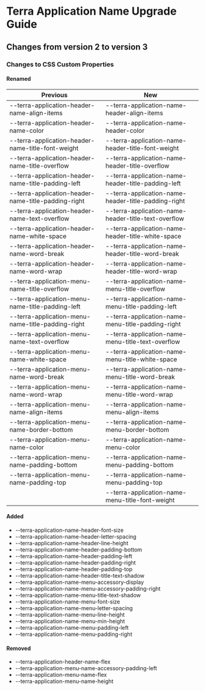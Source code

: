 # Terra Application Name Upgrade Guide
## Changes from version 2 to version 3
### Changes to CSS Custom Properties

#### Renamed
| Previous | New |
|-|-|
| --terra-application-header-name-align-items | --terra-application-name-header-align-items |
| --terra-application-header-name-color | --terra-application-name-header-color |
| --terra-application-header-name-title-font-weight | --terra-application-name-header-title-font-weight |
| --terra-application-header-name-title-overflow | --terra-application-name-header-title-overflow |
| --terra-application-header-name-title-padding-left | --terra-application-name-header-title-padding-left |
| --terra-application-header-name-title-padding-right | --terra-application-name-header-title-padding-right |
| --terra-application-header-name-text-overflow | --terra-application-name-header-title-text-overflow |
| --terra-application-header-name-white-space | --terra-application-name-header-title-white-space |
| --terra-application-header-name-word-break | --terra-application-name-header-title-word-break |
| --terra-application-header-name-word-wrap | --terra-application-name-header-title-word-wrap |
| --terra-application-menu-name-title-overflow | --terra-application-name-menu-title-overflow |
| --terra-application-menu-name-title-padding-left | --terra-application-name-menu-title-padding-left |
| --terra-application-menu-name-title-padding-right | --terra-application-name-menu-title-padding-right |
| --terra-application-menu-name-text-overflow | --terra-application-name-menu-title-text-overflow |
| --terra-application-menu-name-white-space | --terra-application-name-menu-title-white-space |
| --terra-application-menu-name-word-break | --terra-application-name-menu-title-word-break |
| --terra-application-menu-name-word-wrap | --terra-application-name-menu-title-word-wrap |
| --terra-application-menu-name-align-items | --terra-application-name-menu-align-items |
| --terra-application-menu-name-border-bottom | --terra-application-name-menu-border-bottom |
| --terra-application-menu-name-color | --terra-application-name-menu-color |
| --terra-application-menu-name-padding-bottom | --terra-application-name-menu-padding-bottom |
| --terra-application-menu-name-padding-top | --terra-application-name-menu-padding-top |
| | --terra-application-name-menu-title-font-weight |

#### Added
* --terra-application-name-header-font-size
* --terra-application-name-header-letter-spacing
* --terra-application-name-header-line-height
* --terra-application-name-header-padding-bottom
* --terra-application-name-header-padding-left
* --terra-application-name-header-padding-right
* --terra-application-name-header-padding-top
* --terra-application-name-header-title-text-shadow
* --terra-application-name-menu-accessory-display
* --terra-application-name-menu-accessory-padding-right
* --terra-application-name-menu-title-text-shadow
* --terra-application-name-menu-font-size
* --terra-application-name-menu-letter-spacing
* --terra-application-name-menu-line-height
* --terra-application-name-menu-min-height
* --terra-application-name-menu-padding-left
* --terra-application-name-menu-padding-right

#### Removed
* --terra-application-header-name-flex
* --terra-application-menu-name-accessory-padding-left
* --terra-application-menu-name-flex
* --terra-application-menu-name-height
